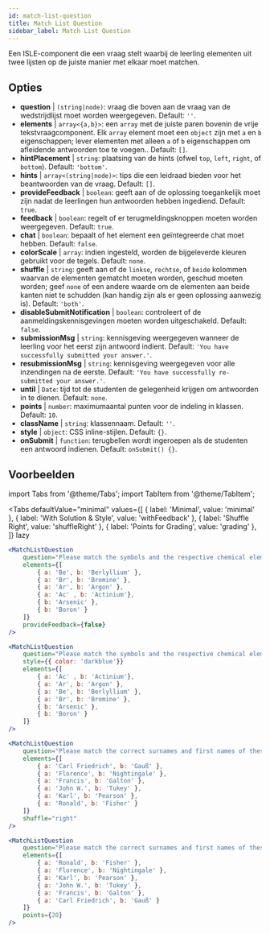 ```yaml
---
id: match-list-question 
title: Match List Question
sidebar_label: Match List Question
---
```


Een ISLE-component die een vraag stelt waarbij de leerling elementen uit twee lijsten op de juiste manier met elkaar moet matchen.

## Opties

* __question__ | `(string|node)`: vraag die boven aan de vraag van de wedstrijdlijst moet worden weergegeven. Default: `''`.
* __elements__ | `array<{a,b}>`: een `array` met de juiste paren bovenin de vrije tekstvraagcomponent. Elk `array` element moet een `object` zijn met `a` en `b` eigenschappen; lever elementen met alleen `a` of `b` eigenschappen om afleidende antwoorden toe te voegen.. Default: `[]`.
* __hintPlacement__ | `string`: plaatsing van de hints (ofwel `top`, `left`, `right`, of `bottom`). Default: `'bottom'`.
* __hints__ | `array<(string|node)>`: tips die een leidraad bieden voor het beantwoorden van de vraag. Default: `[]`.
* __provideFeedback__ | `boolean`: geeft aan of de oplossing toegankelijk moet zijn nadat de leerlingen hun antwoorden hebben ingediend. Default: `true`.
* __feedback__ | `boolean`: regelt of er terugmeldingsknoppen moeten worden weergegeven. Default: `true`.
* __chat__ | `boolean`: bepaalt of het element een geïntegreerde chat moet hebben. Default: `false`.
* __colorScale__ | `array`: indien ingesteld, worden de bijgeleverde kleuren gebruikt voor de tegels. Default: `none`.
* __shuffle__ | `string`: geeft aan of de `linkse`, `rechtse`, of `beide` kolommen waarvan de elementen gematcht moeten worden, geschud moeten worden; geef `none` of een andere waarde om de elementen aan beide kanten niet te schudden (kan handig zijn als er geen oplossing aanwezig is). Default: `'both'`.
* __disableSubmitNotification__ | `boolean`: controleert of de aanmeldingskennisgevingen moeten worden uitgeschakeld. Default: `false`.
* __submissionMsg__ | `string`: kennisgeving weergegeven wanneer de leerling voor het eerst zijn antwoord indient. Default: `'You have successfully submitted your answer.'`.
* __resubmissionMsg__ | `string`: kennisgeving weergegeven voor alle inzendingen na de eerste. Default: `'You have successfully re-submitted your answer.'`.
* __until__ | `Date`: tijd tot de studenten de gelegenheid krijgen om antwoorden in te dienen. Default: `none`.
* __points__ | `number`: maximumaantal punten voor de indeling in klassen. Default: `10`.
* __className__ | `string`: klassennaam. Default: `''`.
* __style__ | `object`: CSS inline-stijlen. Default: `{}`.
* __onSubmit__ | `function`: terugbellen wordt ingeroepen als de studenten een antwoord indienen. Default: `onSubmit() {}`.


## Voorbeelden

import Tabs from '@theme/Tabs';
import TabItem from '@theme/TabItem';

<Tabs
    defaultValue="minimal"
    values={[
        { label: 'Minimal', value: 'minimal' },
        { label: 'With Solution & Style', value: 'withFeedback' },
        { label: 'Shuffle Right', value: 'shuffleRight' },
        { label: 'Points for Grading', value: 'grading' },
    ]}
    lazy
>

<TabItem value="minimal">

```jsx live
<MatchListQuestion
    question="Please match the symbols and the respective chemical element."
    elements={[
        { a: 'Be', b: 'Berlyllium' },
        { a: 'Br', b: 'Bromine' },
        { a: 'Ar', b: 'Argon' },
        { a: 'Ac' , b: 'Actinium'},
        { b: 'Arsenic' },
        { b: 'Boron' }
    ]}
    provideFeedback={false}
/>
```
</TabItem>


<TabItem value="withFeedback">

```jsx live
<MatchListQuestion
    question="Please match the symbols and the respective chemical element."
    style={{ color: 'darkblue'}}
    elements={[
        { a: 'Ac' , b: 'Actinium'},
        { a: 'Ar', b: 'Argon' },
        { a: 'Be', b: 'Berlyllium' },
        { a: 'Br', b: 'Bromine' },
        { b: 'Arsenic' },
        { b: 'Boron' }
    ]}
/>
```
</TabItem>

<TabItem value="shuffleRight">

```jsx live
<MatchListQuestion
    question="Please match the correct surnames and first names of these statisticians."
    elements={[
        { a: 'Carl Friedrich', b: 'Gauß' },
        { a: 'Florence', b: 'Nightingale' },
        { a: 'Francis', b: 'Galton' },
        { a: 'John W.', b: 'Tukey' },
        { a: 'Karl', b: 'Pearson' },
        { a: 'Ronald', b: 'Fisher' }
    ]}
    shuffle="right"
/>
```
</TabItem>

<TabItem value="grading">

```jsx live
<MatchListQuestion
    question="Please match the correct surnames and first names of these statisticians."
    elements={[
        { a: 'Ronald', b: 'Fisher' },
        { a: 'Florence', b: 'Nightingale' },
        { a: 'Karl', b: 'Pearson' },
        { a: 'John W.', b: 'Tukey' },
        { a: 'Francis', b: 'Galton' },
        { a: 'Carl Friedrich', b: 'Gauß' }
    ]}
    points={20}
/>
```
</TabItem>

</Tabs>
